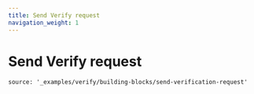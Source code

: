 ```yaml
---
title: Send Verify request
navigation_weight: 1
---
```


# Send Verify request

```tabbed_examples
source: '_examples/verify/building-blocks/send-verification-request'
```
